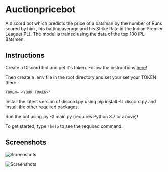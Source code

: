 # Auctionpricebot
A discord bot which predicts the price of a batsman by the number of Runs scored by him , his batting average and his Strike Rate in the Indian Premier League(IPL). The model is trained using the data of the top 100 IPL Batsmen.
## Instructions
Create a Discord bot and get it's token. Follow the instructions [here](https://github.com/reactiflux/discord-irc/wiki/Creating-a-discord-bot-&-getting-a-token)!

Then create a .env file in the root directory and set your set your TOKEN there :

```TOKEN='<YOUR TOKEN>'```

Install the latest version of discord.py using pip install -U discord.py and install the other required packages. 

Run the bot using py -3 main.py (requires Python 3.7 or above)!

To get started, type ```!help``` to see the required command.

## Screenshots
![Screenshots](./Screenshots/ss.PNG)

![Screenshots](./Screenshots/ss2.PNG)
